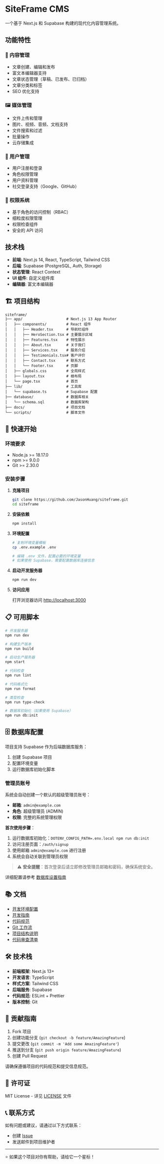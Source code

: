 # SiteFrame CMS

一个基于 Next.js 和 Supabase 构建的现代化内容管理系统。

## 功能特性

### 📝 内容管理
- 文章创建、编辑和发布
- 富文本编辑器支持
- 文章状态管理（草稿、已发布、已归档）
- 文章分类和标签
- SEO 优化支持

### 🖼️ 媒体管理
- 文件上传和管理
- 图片、视频、音频、文档支持
- 文件搜索和过滤
- 批量操作
- 云存储集成

### 👥 用户管理
- 用户注册和登录
- 角色权限管理
- 用户资料管理
- 社交登录支持（Google、GitHub）

### 🔐 权限系统
- 基于角色的访问控制（RBAC）
- 细粒度权限管理
- 权限检查组件
- 安全的 API 访问

## 技术栈

- **前端**: Next.js 14, React, TypeScript, Tailwind CSS
- **后端**: Supabase (PostgreSQL, Auth, Storage)
- **状态管理**: React Context
- **UI 组件**: 自定义组件库
- **编辑器**: 富文本编辑器

## 🏗️ 项目结构

```
siteframe/
├── app/                    # Next.js 13 App Router
│   ├── components/         # React 组件
│   │   ├── Header.tsx      # 导航栏组件
│   │   ├── HeroSection.tsx # 主要展示区域
│   │   ├── Features.tsx    # 特性展示
│   │   ├── About.tsx       # 关于我们
│   │   ├── Services.tsx    # 服务介绍
│   │   ├── Testimonials.tsx# 客户评价
│   │   ├── Contact.tsx     # 联系方式
│   │   └── Footer.tsx      # 页脚
│   ├── globals.css         # 全局样式
│   ├── layout.tsx          # 根布局
│   └── page.tsx            # 首页
├── lib/                    # 工具库
│   └── supabase.ts         # Supabase 配置
├── database/               # 数据库相关
│   └── schema.sql          # 数据库架构
├── docs/                   # 项目文档
└── scripts/                # 脚本文件
```

## 🚀 快速开始

### 环境要求

- Node.js >= 18.17.0
- npm >= 9.0.0
- Git >= 2.30.0

### 安装步骤

1. **克隆项目**
   ```bash
   git clone https://github.com/JasonHuang/siteframe.git
   cd siteframe
   ```

2. **安装依赖**
   ```bash
   npm install
   ```

3. **环境配置**
   ```bash
   # 复制环境变量模板
   cp .env.example .env
   
   # 编辑 .env 文件，配置必要的环境变量
   # 如果使用 Supabase，需要配置数据库连接信息
   ```

4. **启动开发服务器**
   ```bash
   npm run dev
   ```

5. **访问应用**
   
   打开浏览器访问 [http://localhost:3000](http://localhost:3000)

## 📋 可用脚本

```bash
# 开发服务器
npm run dev

# 构建生产版本
npm run build

# 启动生产服务器
npm start

# 代码检查
npm run lint

# 代码格式化
npm run format

# 类型检查
npm run type-check

# 数据库初始化（如果使用 Supabase）
npm run db:init
```

## 🗄️ 数据库配置

项目支持 Supabase 作为后端数据库服务：

1. 创建 Supabase 项目
2. 配置环境变量
3. 运行数据库初始化脚本

### 管理员账号

系统会自动创建一个默认的超级管理员账号：

- **邮箱**: `admin@example.com`
- **角色**: 超级管理员 (ADMIN)
- **权限**: 完整的系统管理权限

**首次使用步骤**：
1. 运行数据库初始化：`DOTENV_CONFIG_PATH=.env.local npm run db:init`
2. 访问注册页面：`/auth/signup`
3. 使用邮箱 `admin@example.com` 进行注册
4. 系统会自动关联到管理员权限

> ⚠️ **安全提醒**：首次登录后请立即修改管理员邮箱和密码，确保系统安全。

详细配置请参考 [数据库设置指南](docs/database-setup.md)

## 📚 文档

- [开发环境配置](DEVELOPMENT_SETUP.md)
- [开发指南](DEVELOPMENT_GUIDE.md)
- [代码规范](CODING_STANDARDS.md)
- [Git 工作流](GIT_WORKFLOW.md)
- [项目结构说明](PROJECT_STRUCTURE.md)
- [代码审查清单](CODE_REVIEW_CHECKLIST.md)

## 🛠️ 技术栈

- **前端框架**: Next.js 13+
- **开发语言**: TypeScript
- **样式方案**: Tailwind CSS
- **后端服务**: Supabase
- **代码规范**: ESLint + Prettier
- **版本控制**: Git

## 🤝 贡献指南

1. Fork 项目
2. 创建功能分支 (`git checkout -b feature/AmazingFeature`)
3. 提交更改 (`git commit -m 'Add some AmazingFeature'`)
4. 推送到分支 (`git push origin feature/AmazingFeature`)
5. 创建 Pull Request

请确保遵循项目的代码规范和提交信息规范。

## 📄 许可证

MIT License - 详见 [LICENSE](LICENSE) 文件

## 📞 联系方式

如有问题或建议，请通过以下方式联系：

- 创建 [Issue](https://github.com/JasonHuang/siteframe/issues)
- 发送邮件到项目维护者

---

⭐ 如果这个项目对你有帮助，请给它一个星标！